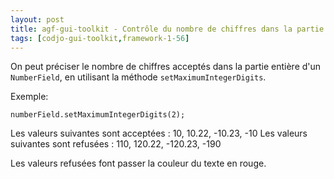 ```yaml
---
layout: post
title: agf-gui-toolkit - Contrôle du nombre de chiffres dans la partie entière d'un NumberField
tags: [codjo-gui-toolkit,framework-1-56]
---
```

On peut préciser le nombre de chiffres acceptés dans la partie entière d'un ```NumberField```, en utilisant la méthode ```setMaximumIntegerDigits```.

Exemple:
```
numberField.setMaximumIntegerDigits(2);
```

Les valeurs suivantes sont acceptées : 10, 10.22, -10.23, -10
Les valeurs suivantes sont refusées : 110, 120.22, -120.23, -190

Les valeurs refusées font passer la couleur du texte en rouge.